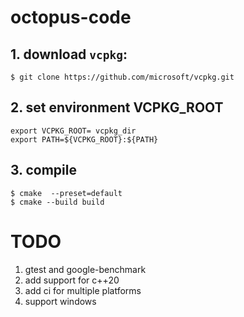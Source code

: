# octopus-code

## 1. download `vcpkg`:

```shell
$ git clone https://github.com/microsoft/vcpkg.git
```

## 2. set environment VCPKG_ROOT
```shell
export VCPKG_ROOT= vcpkg_dir
export PATH=${VCPKG_ROOT}:${PATH}
```

## 3. compile

```shell
$ cmake  --preset=default
$ cmake --build build
```

# TODO
1. gtest and google-benchmark
2. add support for c++20
3. add ci for multiple platforms
4. support windows

